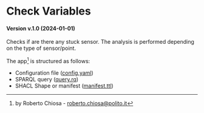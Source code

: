 [//]: # (AUTOMATICALLY GENERATED DO NOT MODIFY)

# Check Variables
#### Version v.1.0 (2024-01-01)
Checks if are there any stuck sensor. The analysis is performed depending on the type of sensor/point.

The app[^1] is structured as follows:
- Configuration file ([config.yaml](config.yaml))
- SPARQL query ([query.rq](query.rq))
- SHACL Shape or manifest ([manifest.ttl](manifest.ttl))

[^1]: by Roberto Chiosa - roberto.chiosa@polito.it 
